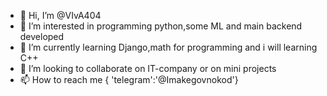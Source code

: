 - 👋 Hi, I’m @VIvA404
- 👀 I’m interested in programming python,some ML and main backend developed 
- 🌱 I’m currently learning Django,math for programming and i will learning C++
- 💞️ I’m looking to collaborate on IT-company or on mini projects
- 📫 How to reach me { 'telegram':'@Imakegovnokod'}

<!---
VIvA404/VIvA404 is a ✨ special ✨ repository because its `README.md` (this file) appears on your GitHub profile.
You can click the Preview link to take a look at your changes.
--->

